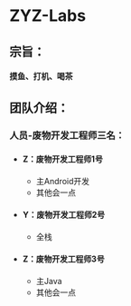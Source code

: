 # ZYZ-Labs

## 宗旨：

#### 摸鱼、打机、喝茶

## 团队介绍：
### 人员-废物开发工程师三名：
- #### Z：废物开发工程师1号

  - 主Android开发
  - 其他会一点

- #### Y：废物开发工程师2号

  - 全栈

- #### Z：废物开发工程师3号

  - 主Java
  - 其他会一点
